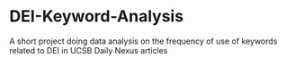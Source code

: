 # DEI-Keyword-Analysis
A short project doing data analysis on the frequency of use of keywords related to DEI in UCSB Daily Nexus articles
